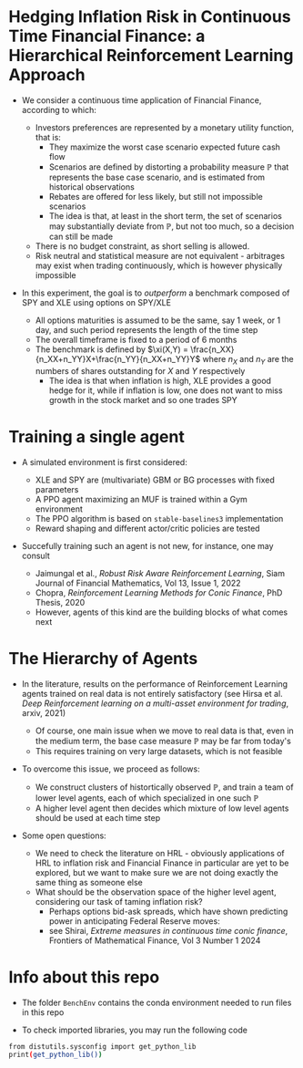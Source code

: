 
# Hedging Inflation Risk in Continuous Time Financial Finance: a Hierarchical Reinforcement Learning Approach

- We consider a continuous time application of Financial Finance, according to which:
  - Investors preferences are represented by a monetary utility function, that is:
    - They maximize the worst case scenario expected future cash flow
    - Scenarios are defined by distorting a probability measure $\mathbb{P}$ that represents the base case scenario, and is estimated from historical observations
    - Rebates are offered for less likely, but still not impossible scenarios
    - The idea is that, at least in the short term, the set of scenarios may substantially deviate from $\mathbb{P}$, but not too much, so a decision can still be made
  - There is no budget constraint, as short selling is allowed.
  - Risk neutral and statistical measure are not equivalent - arbitrages may exist when trading continuously, which is however physically impossible

- In this experiment, the goal is to *outperform* a benchmark composed of SPY and XLE using options on SPY/XLE
  - All options maturities is assumed to be the same, say 1 week, or 1 day, and such period represents the length of the time step
  - The overall timeframe is fixed to a period of 6 months
  - The benchmark is defined by $\xi(X,Y) = \frac{n_XX}{n_XX+n_YY}X+\frac{n_YY}{n_XX+n_YY}Y$ where $n_X$ and $n_Y$ are the numbers of shares outstanding for $X$ and $Y$ respectively
    - The idea is that when inflation is high, XLE provides a good hedge for it, while if inflation is low, one does not want to miss growth in the stock market and so one trades SPY

# Training a single agent

- A simulated environment is first considered:
  - XLE and SPY are (multivariate) GBM or BG processes with fixed parameters
  - A PPO agent maximizing an MUF is trained within a Gym environment
  - The PPO algorithm is based on `stable-baselines3` implementation
  - Reward shaping and different actor/critic policies are tested
  
- Succefully training such an agent is not new, for instance, one may consult
  - Jaimungal et al., *Robust Risk Aware Reinforcement Learning*, Siam Journal of Financial Mathematics, Vol 13, Issue 1, 2022
  - Chopra, *Reinforcement Learning Methods for Conic Finance*, PhD Thesis, 2020
  - However, agents of this kind are the building blocks of what comes next

# The Hierarchy of Agents

- In the literature, results on the performance of Reinforcement Learning agents trained on real data is not entirely satisfactory (see Hirsa et al. *Deep Reinforcement learning on a multi-asset environment for trading*, arxiv, 2021)
  - Of course, one main issue when we move to real data is that, even in the medium term, the base case measure $\mathbb{P}$ may be far from today's
  - This requires training on very large datasets, which is not feasible
  
- To overcome this issue, we proceed as follows:
  - We construct clusters of histortically observed $\mathbb{P}$, and train a team of lower level agents, each of which specialized in one such $\mathbb{P}$
  - A higher level agent then decides which mixture of low level agents should be used at each time step

- Some open questions:
  - We need to check the literature on HRL - obviously applications of HRL to inflation risk and Financial Finance in particular are yet to be explored, but we want to make sure we are not doing exactly the same thing as someone else
  - What should be the observation space of the higher level agent, considering our task of taming inflation risk?
    - Perhaps options bid-ask spreads, which have shown predicting power in anticipating Federal Reserve moves:
    - see Shirai, *Extreme measures in continuous time conic finance*, Frontiers of Mathematical Finance, Vol 3 Number 1 2024

# Info about this repo

- The folder ``BenchEnv`` contains the conda environment needed to run files in this repo

- To check imported libraries, you may run the following code

```bash
from distutils.sysconfig import get_python_lib
print(get_python_lib())
```
